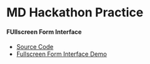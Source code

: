 # MD Hackathon Practice

#### FUllscreen Form Interface
* [Source Code](https://github.com/bruceLeeO/md-hackathon-practice)
* [Fullscreen Form Interface Demo](https://bruceleeo.github.io/md-hackathon-practice/fullscreen-form-interface.html)

